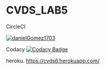 # CVDS_LAB5

CircleCI

[![danielGomez1703](https://circleci.com/gh/danielGomez1703/CVDS_LAB6.svg?style=svg)](https://circleci.com/gh/danielGomez1703/workflows/CVDS_LAB6/tree/master)

Codacy
[![Codacy Badge](https://api.codacy.com/project/badge/Grade/7273f79c93a841839193dff7a3ee52b6)](https://www.codacy.com/manual/danielGomez1703/CVDS_LAB6?utm_source=github.com&amp;utm_medium=referral&amp;utm_content=danielGomez1703/CVDS_LAB6&amp;utm_campaign=Badge_Grade)

heroku.
https://cvds6.herokuapp.com/
